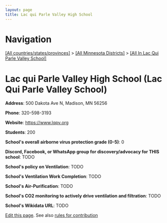 ```yaml
---
layout: page
title: Lac qui Parle Valley High School
---
```

# Navigation

[[All countries/states/provinces]](../../..) > [[All Minnesota Districts]](../..) > [[All In Lac Qui Parle Valley School]](..)

# Lac qui Parle Valley High School (Lac Qui Parle Valley School)

**Address**: 500 Dakota Ave N, Madison, MN 56256

**Phone**: 320-598-3193

**Website**: <https://www.lqpv.org>

**Students**: 200

**School's overall airborne virus protection grade (0-5)**: 0

**Discord, Facebook, or WhatsApp group for discovery/advocacy for THIS school**: TODO

**School's policy on Ventilation**: TODO

**School's Ventilation Work Completion**: TODO

**School's Air-Purification**: TODO

**School's CO2 monitoring to actively drive ventilation and filtration**: TODO

**School's Wikidata URL**: TODO


[Edit this page](https://github.com/ventilate-schools/MN/edit/main/./Lac_Qui_Parle_Valley_School/Lac_qui_Parle_Valley_High_School.md). See also [rules for contribution](../../../contribution-rules/)